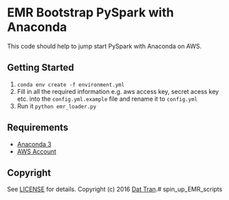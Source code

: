 # EMR Bootstrap PySpark with Anaconda

This code should help to jump start PySpark with Anaconda on AWS.

## Getting Started
1. `conda env create -f environment.yml`
2. Fill in all the required information e.g. aws access key, secret acess key etc. into the `config.yml.example` file and rename it to `config.yml`
3. Run it `python emr_loader.py`

## Requirements
- [Anaconda 3](https://www.continuum.io/downloads)
- [AWS Account](https://aws.amazon.com/)

## Copyright

See [LICENSE](LICENSE) for details.
Copyright (c) 2016 [Dat Tran](http://www.dat-tran.com/).# spin_up_EMR_scripts
